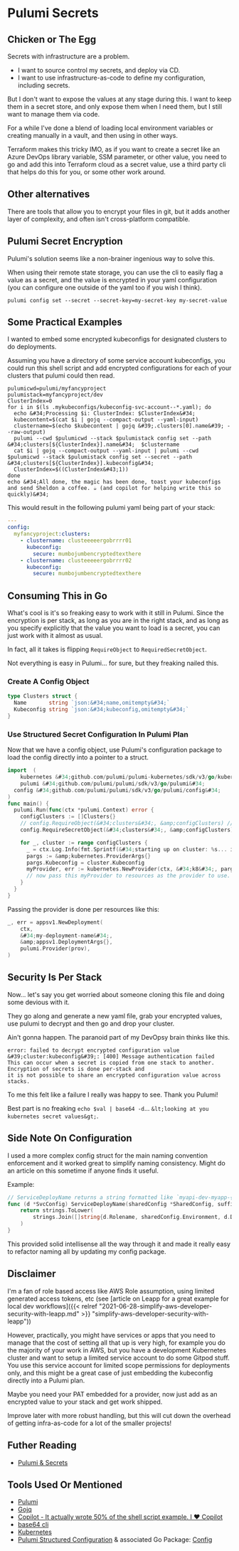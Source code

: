 # Pulumi Secrets


## Chicken or The Egg

Secrets with infrastructure are a problem.

- I want to source control my secrets, and deploy via CD.
- I want to use infrastructure-as-code to define my configuration, including secrets.

But I don&#39;t want to expose the values at any stage during this.
I want to keep them in a secret store, and only expose them when I need them, but I still want to manage them via code.

For a while I&#39;ve done a blend of loading local environment variables or creating manually in a vault, and then using in other ways.

Terraform makes this tricky IMO, as if you want to create a secret like an Azure DevOps library variable, SSM parameter, or other value, you need to go and add this into Terraform cloud as a secret value, use a third party cli that helps do this for you, or some other work around.

## Other alternatives

There are tools that allow you to encrypt your files in git, but it adds another layer of complexity, and often isn&#39;t cross-platform compatible.

## Pulumi Secret Encryption

Pulumi&#39;s solution seems like a non-brainer ingenious way to solve this.

When using their remote state storage, you can use the cli to easily flag a value as a secret, and the value is encrypted in your yaml configuration (you can configure one outside of the yaml too if you wish I think).

```shell
pulumi config set --secret --secret-key=my-secret-key my-secret-value
```

## Some Practical Examples

I wanted to embed some encrypted kubeconfigs for designated clusters to do deployments.

Assuming you have a directory of some service account kubeconfigs, you could run this shell script and add encrypted configurations for each of your clusters that pulumi could then read.

```shell
pulumicwd=pulumi/myfancyproject
pulumistack=myfancyproject/dev
ClusterIndex=0
for i in $(ls .mykubeconfigs/kubeconfig-svc-account--*.yaml); do
  echo &#34;Processing $i: ClusterIndex: $ClusterIndex&#34;
  kubecontent=$(cat $i | gojq --compact-output --yaml-input)
  clustername=$(echo $kubecontent | gojq &#39;.clusters[0].name&#39; --raw-output)
  pulumi --cwd $pulumicwd --stack $pulumistack config set --path &#34;clusters[${ClusterIndex}].name&#34;  $clustername
  cat $i | gojq --compact-output --yaml-input | pulumi --cwd $pulumicwd --stack $pulumistack config set --secret --path &#34;clusters[${ClusterIndex}].kubeconfig&#34;
  ClusterIndex=$((ClusterIndex&#43;1))
done
echo &#34;All done, the magic has been done, toast your kubeconfigs and send Sheldon a coffee. ☕ (and copilot for helping write this so quickly)&#34;
```

This would result in the following pulumi yaml being part of your stack:

```yaml
---
config:
  myfancyproject:clusters:
    - clustername: clusteeeeergobrrrr01
      kubeconfig:
        secure: mumbojumbencryptedtexthere
    - clustername: clusteeeeergobrrrr02
      kubeconfig:
        secure: mumbojumbencryptedtexthere
```

## Consuming This in Go

What&#39;s cool is it&#39;s so freaking easy to work with it still in Pulumi.
Since the encryption is per stack, as long as you are in the right stack, and as long as you specify explicitly that the value you want to load is a secret, you can just work with it almost as usual.

In fact, all it takes is flipping `RequireObject` to `RequiredSecretObject`.

Not everything is easy in Pulumi... for sure, but they freaking nailed this.

### Create A Config Object

```go
type Clusters struct {
  Name       string `json:&#34;name,omitempty&#34;`
  Kubeconfig string `json:&#34;kubeconfig,omitempty&#34;`
}
```

### Use Structured Secret Configuration In Pulumi Plan

Now that we have a config object, use Pulumi&#39;s configuration package to load the config directly into a pointer to a struct.

```go
import 	(
	kubernetes &#34;github.com/pulumi/pulumi-kubernetes/sdk/v3/go/kubernetes&#34;
	pulumi &#34;github.com/pulumi/pulumi/sdk/v3/go/pulumi&#34;
  config &#34;github.com/pulumi/pulumi/sdk/v3/go/pulumi/config&#34;
)
func main() {
  pulumi.Run(func(ctx *pulumi.Context) error {
    configClusters := []Clusters{}
    // config.RequireObject(&#34;clusters&#34;, &amp;configClusters) // wouldn&#39;t give encrypted values, so we do the next line
    config.RequireSecretObject(&#34;clusters&#34;, &amp;configClusters) // wouldn&#39;t give encrypted values, so we do the next line

    for _, cluster := range configClusters {
      _ = ctx.Log.Info(fmt.Sprintf(&#34;starting up on cluster: %s... it go brrrr&#34;, cluster.Name), &amp;pulumi.LogArgs{})
      pargs := &amp;kubernetes.ProviderArgs{}
      pargs.Kubeconfig = cluster.Kubeconfig
      myProvider, err := kubernetes.NewProvider(ctx, &#34;k8&#34;, pargs)
      // now pass this myProvider to resources as the provider to use.
    }
  }
}
```

Passing the provider is done per resources like this:

```go
_, err = appsv1.NewDeployment(
	ctx,
	&#34;my-deployment-name&#34;,
	&amp;appsv1.DeploymentArgs{},
	pulumi.Provider(prov),
)
```

## Security Is Per Stack

Now... let&#39;s say you get worried about someone cloning this file and doing some devious with it.

They go along and generate a new yaml file, grab your encrypted values, use pulumi to decrypt and then go and drop your cluster.

Ain&#39;t gonna happen.
The paranoid part of my DevOpsy brain thinks like this.

```text
error: failed to decrypt encrypted configuration value &#39;cluster:kubeconfig&#39;: [400] Message authentication failed
This can occur when a secret is copied from one stack to another. Encryption of secrets is done per-stack and
it is not possible to share an encrypted configuration value across stacks.
```

To me this felt like a failure I really was happy to see. Thank you Pulumi!

Best part is no freaking `echo $val | base64 -d`... `&lt;looking at you kubernetes secret values&gt;`.

## Side Note On Configuration

I used a more complex config struct for the main naming convention enforcement and it worked great to simplify naming consistency.
Might do an article on this sometime if anyone finds it useful.

Example:

```go
// ServiceDeployName returns a string formatted like `myapi-dev-myapp-{SUFFIX}` where suffix is provided on call.
func (d *SvcConfig) ServiceDeployName(sharedConfig *SharedConfig, suffix string) string {
	return strings.ToLower(
		strings.Join([]string{d.Rolename, sharedConfig.Environment, d.Deployment, suffix}, &#34;-&#34;),
	)
}
```

This provided solid intellisense all the way through it and made it really easy to refactor naming all by updating my config package.

## Disclaimer

I&#39;m a fan of role based access like AWS Role assumption, using limited generated access tokens, etc (see [article on Leapp for a great example for local dev workflows]({{&lt; relref &#34;2021-06-28-simplify-aws-developer-security-with-leapp.md&#34; &gt;}} &#34;simplify-aws-developer-security-with-leapp&#34;))

However, practically, you might have services or apps that you need to manage that the cost of setting all that up is very high, for example you do the majority of your work in AWS, but you have a development Kubernetes cluster and want to setup a limited service account to do some Gitpod stuff.
You use this service account for limited scope permissions for deployments only, and this might be a great case of just embedding the kubeconfig directly into a Pulumi plan.

Maybe you need your PAT embedded for a provider, now just add as an encrypted value to your stack and get work shipped.

Improve later with more robust handling, but this will cut down the overhead of getting infra-as-code for a lot of the smaller projects!

## Futher Reading

- [Pulumi &amp; Secrets](https://www.pulumi.com/docs/intro/concepts/secrets/)

## Tools Used Or Mentioned

- [Pulumi](https://www.pulumi.com/)
- [Gojq](https://github.com/itchyny/gojq)
- [Copilot - It actually wrote 50% of the shell script example. I ❤️ Copilot](https://copilot.github.com/)
- [base64 cli](https://linux.die.net/man/1/base64)
- [Kubernetes](https://kubernetes.io/)
- [Pulumi Structured Configuration](https://www.pulumi.com/docs/intro/concepts/config/#structured-configuration) &amp; associated Go Package: [Config](https://github.com/pulumi/pulumi/tree/master/sdk/go/pulumi/config)

